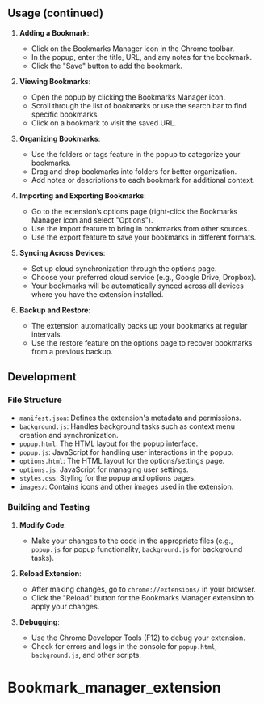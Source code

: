 ## Usage (continued)

1. **Adding a Bookmark**:

   - Click on the Bookmarks Manager icon in the Chrome toolbar.
   - In the popup, enter the title, URL, and any notes for the bookmark.
   - Click the "Save" button to add the bookmark.

2. **Viewing Bookmarks**:

   - Open the popup by clicking the Bookmarks Manager icon.
   - Scroll through the list of bookmarks or use the search bar to find specific bookmarks.
   - Click on a bookmark to visit the saved URL.

3. **Organizing Bookmarks**:

   - Use the folders or tags feature in the popup to categorize your bookmarks.
   - Drag and drop bookmarks into folders for better organization.
   - Add notes or descriptions to each bookmark for additional context.

4. **Importing and Exporting Bookmarks**:

   - Go to the extension’s options page (right-click the Bookmarks Manager icon and select "Options").
   - Use the import feature to bring in bookmarks from other sources.
   - Use the export feature to save your bookmarks in different formats.

5. **Syncing Across Devices**:

   - Set up cloud synchronization through the options page.
   - Choose your preferred cloud service (e.g., Google Drive, Dropbox).
   - Your bookmarks will be automatically synced across all devices where you have the extension installed.

6. **Backup and Restore**:
   - The extension automatically backs up your bookmarks at regular intervals.
   - Use the restore feature on the options page to recover bookmarks from a previous backup.

## Development

### File Structure

- `manifest.json`: Defines the extension's metadata and permissions.
- `background.js`: Handles background tasks such as context menu creation and synchronization.
- `popup.html`: The HTML layout for the popup interface.
- `popup.js`: JavaScript for handling user interactions in the popup.
- `options.html`: The HTML layout for the options/settings page.
- `options.js`: JavaScript for managing user settings.
- `styles.css`: Styling for the popup and options pages.
- `images/`: Contains icons and other images used in the extension.

### Building and Testing

1. **Modify Code**:

   - Make your changes to the code in the appropriate files (e.g., `popup.js` for popup functionality, `background.js` for background tasks).

2. **Reload Extension**:

   - After making changes, go to `chrome://extensions/` in your browser.
   - Click the "Reload" button for the Bookmarks Manager extension to apply your changes.

3. **Debugging**:
   - Use the Chrome Developer Tools (F12) to debug your extension.
   - Check for errors and logs in the console for `popup.html`, `background.js`, and other scripts.
# Bookmark_manager_extension
